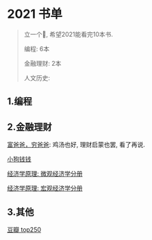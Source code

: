 # 2021 书单

> 立一个🚩, 希望2021能看完10本书.
>
> 编程: 6本
>
> 金融理财: 2本
>
> 人文历史:

## 1.编程

## 2.金融理财

[富爸爸，穷爸爸](https://book.douban.com/subject/1033778/): 鸡汤也好, 理财启蒙也罢, 看了再说.

[小狗钱钱](https://book.douban.com/subject/3576486/)

[经济学原理: 微观经济学分册](https://book.douban.com/subject/3518436/)

[经济学原理: 宏观经济学分册](https://book.douban.com/subject/3719531/)

## 3.其他

[豆瓣 top250](https://book.douban.com/top250?start=0)